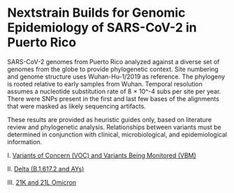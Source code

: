 # Nextstrain Builds for Genomic Epidemiology of SARS-CoV-2 in Puerto Rico
SARS-CoV-2 genomes from Puerto Rico analyzed against a diverse set of genomes from the globe to provide phylogenetic context. Site numbering and genome structure uses Wuhan-Hu-1/2019 as reference. The phylogeny is rooted relative to early samples from Wuhan. Temporal resolution assumes a nucleotide substitution rate of 8 × 10^-4 subs per site per year. There were SNPs present in the first and last few bases of the alignments that were masked as likely sequencing artifacts. 

These results are provided as heuristic guides only, based on literature review and phylogenetic analysis. Relationships between variants must be determined in conjunction with clinical, microbiological, and epidemiological information.

I. [Variants of Concern (VOC) and Variants Being Monitored (VBM)](https://nextstrain.org/community/arodzh-sudo/ncov-puertorico/Puerto-Rico/?f_country=Puerto%20Rico)

II. [Delta (B.1.617.2 and AYs)](https://nextstrain.org/community/arodzh-sudo/ncov-puertorico/Puerto-Rico/Delta?f_country=Puerto%20Rico&label=clade:21A%20%28Delta%29)

III. [21K and 21L Omicron](https://nextstrain.org/community/arodzh-sudo/ncov-puertorico/Puerto-Rico/Omicron?f_country=Puerto%20Rico&label=clade:21M%20%28Omicron%29)


